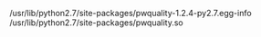 /usr/lib/python2.7/site-packages/pwquality-1.2.4-py2.7.egg-info  
/usr/lib/python2.7/site-packages/pwquality.so  

